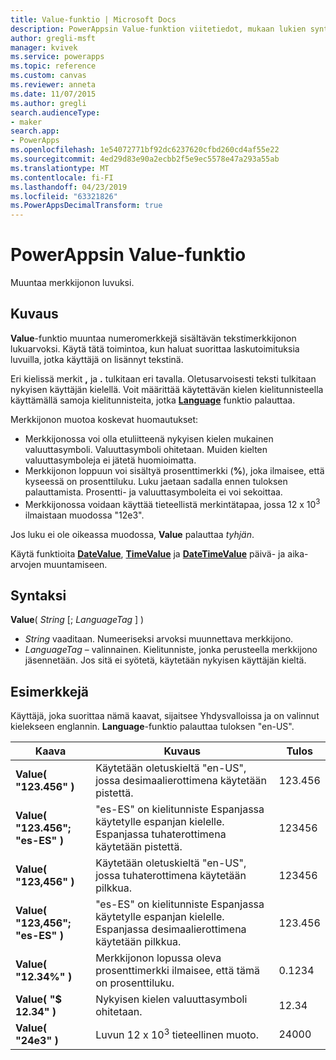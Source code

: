 ```yaml
---
title: Value-funktio | Microsoft Docs
description: PowerAppsin Value-funktion viitetiedot, mukaan lukien syntaksi
author: gregli-msft
manager: kvivek
ms.service: powerapps
ms.topic: reference
ms.custom: canvas
ms.reviewer: anneta
ms.date: 11/07/2015
ms.author: gregli
search.audienceType:
- maker
search.app:
- PowerApps
ms.openlocfilehash: 1e54072771bf92dc6237620cfbd260cd4af55e22
ms.sourcegitcommit: 4ed29d83e90a2ecbb2f5e9ec5578e47a293a55ab
ms.translationtype: MT
ms.contentlocale: fi-FI
ms.lasthandoff: 04/23/2019
ms.locfileid: "63321826"
ms.PowerAppsDecimalTransform: true
---
```

# <a name="value-function-in-powerapps"></a>PowerAppsin Value-funktio
Muuntaa merkkijonon luvuksi.

## <a name="description"></a>Kuvaus
**Value**-funktio muuntaa numeromerkkejä sisältävän tekstimerkkijonon lukuarvoksi. Käytä tätä toimintoa, kun haluat suorittaa laskutoimituksia luvuilla, jotka käyttäjä on lisännyt tekstinä.

Eri kielissä merkit **,** ja **.** tulkitaan eri tavalla.  Oletusarvoisesti teksti tulkitaan nykyisen käyttäjän kielellä.  Voit määrittää käytettävän kielen kielitunnisteella käyttämällä samoja kielitunnisteita, jotka **[Language](function-language.md)** funktio palauttaa.

Merkkijonon muotoa koskevat huomautukset:

* Merkkijonossa voi olla etuliitteenä nykyisen kielen mukainen valuuttasymboli.  Valuuttasymboli ohitetaan.  Muiden kielten valuuttasymboleja ei jätetä huomioimatta.
* Merkkijonon loppuun voi sisältyä prosenttimerkki (**%**), joka ilmaisee, että kyseessä on prosenttiluku.  Luku jaetaan sadalla ennen tuloksen palauttamista.  Prosentti- ja valuuttasymboleita ei voi sekoittaa.
* Merkkijonossa voidaan käyttää tieteellistä merkintätapaa, jossa 12 x 10<sup>3</sup> ilmaistaan muodossa "12e3".

Jos luku ei ole oikeassa muodossa, **Value** palauttaa *tyhjän*.

Käytä funktioita [**DateValue**](function-datevalue-timevalue.md), [**TimeValue**](function-datevalue-timevalue.md) ja [**DateTimeValue**](function-datevalue-timevalue.md) päivä- ja aika-arvojen muuntamiseen.

## <a name="syntax"></a>Syntaksi
**Value**( *String* [; *LanguageTag* ] )

* *String* vaaditaan. Numeeriseksi arvoksi muunnettava merkkijono.
* *LanguageTag* – valinnainen.  Kielitunniste, jonka perusteella merkkijono jäsennetään.  Jos sitä ei syötetä, käytetään nykyisen käyttäjän kieltä.

## <a name="examples"></a>Esimerkkejä
Käyttäjä, joka suorittaa nämä kaavat, sijaitsee Yhdysvalloissa ja on valinnut kielekseen englannin.  **Language**-funktio palauttaa tuloksen "en-US".

| Kaava | Kuvaus | Tulos |
| --- | --- | --- |
| **Value( "123.456" )** |Käytetään oletuskieltä "en-US", jossa desimaalierottimena käytetään pistettä. |123.456 |
| **Value( "123.456"; "es-ES" )** |"es-ES" on kielitunniste Espanjassa käytetylle espanjan kielelle.  Espanjassa tuhaterottimena käytetään pistettä. |123456 |
| **Value( "123,456" )** |Käytetään oletuskieltä "en-US", jossa tuhaterottimena käytetään pilkkua. |123456 |
| **Value( "123,456"; "es-ES" )** |"es-ES" on kielitunniste Espanjassa käytetylle espanjan kielelle.  Espanjassa desimaalierottimena käytetään pilkkua. |123.456 |
| **Value( "12.34%" )** |Merkkijonon lopussa oleva prosenttimerkki ilmaisee, että tämä on prosenttiluku. |0.1234 |
| **Value( "$ 12.34" )** |Nykyisen kielen valuuttasymboli ohitetaan. |12.34 |
| **Value( "24e3" )** |Luvun 12 x 10<sup>3</sup> tieteellinen muoto. |24000 |

